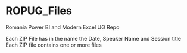 # ROPUG_Files
Romania Power BI and Modern Excel UG Repo

Each ZIP File has in the name the Date, Speaker Name and Session title
Each ZIP file contains one or more files
